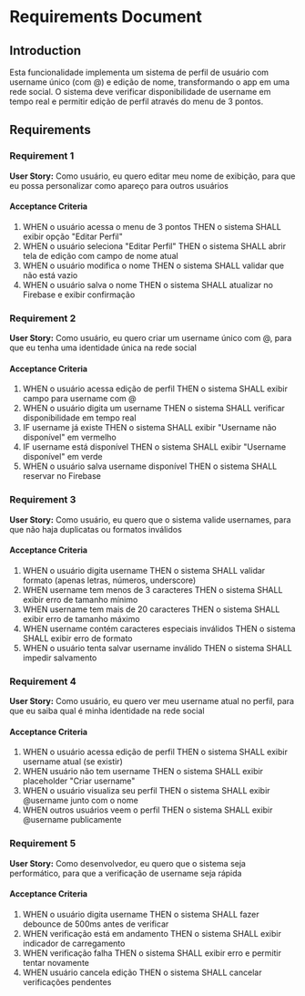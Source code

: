 # Requirements Document

## Introduction

Esta funcionalidade implementa um sistema de perfil de usuário com username único (com @) e edição de nome, transformando o app em uma rede social. O sistema deve verificar disponibilidade de username em tempo real e permitir edição de perfil através do menu de 3 pontos.

## Requirements

### Requirement 1

**User Story:** Como usuário, eu quero editar meu nome de exibição, para que eu possa personalizar como apareço para outros usuários

#### Acceptance Criteria

1. WHEN o usuário acessa o menu de 3 pontos THEN o sistema SHALL exibir opção "Editar Perfil"
2. WHEN o usuário seleciona "Editar Perfil" THEN o sistema SHALL abrir tela de edição com campo de nome atual
3. WHEN o usuário modifica o nome THEN o sistema SHALL validar que não está vazio
4. WHEN o usuário salva o nome THEN o sistema SHALL atualizar no Firebase e exibir confirmação

### Requirement 2

**User Story:** Como usuário, eu quero criar um username único com @, para que eu tenha uma identidade única na rede social

#### Acceptance Criteria

1. WHEN o usuário acessa edição de perfil THEN o sistema SHALL exibir campo para username com @
2. WHEN o usuário digita um username THEN o sistema SHALL verificar disponibilidade em tempo real
3. IF username já existe THEN o sistema SHALL exibir "Username não disponível" em vermelho
4. IF username está disponível THEN o sistema SHALL exibir "Username disponível" em verde
5. WHEN o usuário salva username disponível THEN o sistema SHALL reservar no Firebase

### Requirement 3

**User Story:** Como usuário, eu quero que o sistema valide usernames, para que não haja duplicatas ou formatos inválidos

#### Acceptance Criteria

1. WHEN o usuário digita username THEN o sistema SHALL validar formato (apenas letras, números, underscore)
2. WHEN username tem menos de 3 caracteres THEN o sistema SHALL exibir erro de tamanho mínimo
3. WHEN username tem mais de 20 caracteres THEN o sistema SHALL exibir erro de tamanho máximo
4. WHEN username contém caracteres especiais inválidos THEN o sistema SHALL exibir erro de formato
5. WHEN o usuário tenta salvar username inválido THEN o sistema SHALL impedir salvamento

### Requirement 4

**User Story:** Como usuário, eu quero ver meu username atual no perfil, para que eu saiba qual é minha identidade na rede social

#### Acceptance Criteria

1. WHEN o usuário acessa edição de perfil THEN o sistema SHALL exibir username atual (se existir)
2. WHEN usuário não tem username THEN o sistema SHALL exibir placeholder "Criar username"
3. WHEN o usuário visualiza seu perfil THEN o sistema SHALL exibir @username junto com o nome
4. WHEN outros usuários veem o perfil THEN o sistema SHALL exibir @username publicamente

### Requirement 5

**User Story:** Como desenvolvedor, eu quero que o sistema seja performático, para que a verificação de username seja rápida

#### Acceptance Criteria

1. WHEN o usuário digita username THEN o sistema SHALL fazer debounce de 500ms antes de verificar
2. WHEN verificação está em andamento THEN o sistema SHALL exibir indicador de carregamento
3. WHEN verificação falha THEN o sistema SHALL exibir erro e permitir tentar novamente
4. WHEN usuário cancela edição THEN o sistema SHALL cancelar verificações pendentes
